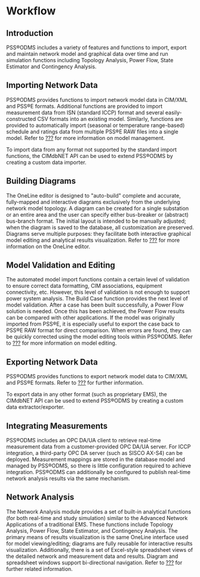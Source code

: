 # Workflow

## Introduction

PSS®ODMS includes a variety of features and functions to import, export
and maintain network model and graphical data over time and run
simulation functions including Topology Analysis, Power Flow, State
Estimator and Contingency Analysis.

## Importing Network Data

PSS®ODMS provides functions to import network model data in CIM/XML and
PSS®E formats. Additional functions are provided to import measurement
data from ISN (standard ICCP) format and several easily-constructed CSV
formats into an existing model. Similarly, functions are provided to
automatically import (seasonal or temperature range-based) schedule and
ratings data from multiple PSS®E RAW files into a single model. Refer to
[???](#LinkTarget_3278) for more information on model management.

To import data from any format not supported by the standard import
functions, the CIMdbNET API can be used to extend PSS®ODMS by creating a
custom data importer.

## Building Diagrams

The OneLine editor is designed to \"auto-build\" complete and accurate,
fully-mapped and interactive diagrams exclusively from the underlying
network model topology. A diagram can be created for a single substation
or an entire area and the user can specify either bus-breaker or
(abstract) bus-branch format. The initial layout is intended to be
manually adjusted; when the diagram is saved to the database, all
customization are preserved. Diagrams serve multiple purposes: they
facilitate both interactive graphical model editing and analytical
results visualization. Refer to [???](#LinkTarget_3326) for more
information on the OneLine editor.

## Model Validation and Editing

The automated model import functions contain a certain level of
validation to ensure correct data formatting, CIM associations,
equipment connectivity, etc. However, this level of validation is not
enough to support power system analysis. The Build Case function
provides the next level of model validation. After a case has been built
successfully, a Power Flow solution is needed. Once this has been
achieved, the Power Flow results can be compared with other
applications. If the model was originally imported from PSS®E, it is
especially useful to export the case back to PSS®E RAW format for direct
comparison. When errors are found, they can be quickly corrected using
the model editing tools within PSS®ODMS. Refer to
[???](#chapter_m4q_jyf_xp) for more information on model editing.

## Exporting Network Data

PSS®ODMS provides functions to export network model data to CIM/XML and
PSS®E formats. Refer to [???](#chapter_mnk_syf_xp) for further
information.

To export data in any other format (such as proprietary EMS), the
CIMdbNET API can be used to extend PSS®ODMS by creating a custom data
extractor/exporter.

## Integrating Measurements

PSS®ODMS includes an OPC DA/UA client to retrieve real-time measurement
data from a customer-provided OPC DA/UA server. For ICCP integration, a
third-party OPC DA server (such as SISCO AX-S4) can be deployed.
Measurement mappings are stored in the database model and managed by
PSS®ODMS, so there is little configuration required to achieve
integration. PSS®ODMS can additionally be configured to publish
real-time network analysis results via the same mechanism.

## Network Analysis

The Network Analysis module provides a set of built-in analytical
functions (for both real-time and study simulation) similar to the
Advanced Network Applications of a traditional EMS. These functions
include Topology Analysis, Power Flow, State Estimator, and Contingency
Analysis. The primary means of results visualization is the same OneLine
interface used for model viewing/editing; diagrams are fully reusable
for interactive results visualization. Additionally, there is a set of
Excel-style spreadsheet views of the detailed network and measurement
data and results. Diagram and spreadsheet windows support bi-directional
navigation. Refer to [???](#LinkTarget_8732) for further related
information.
